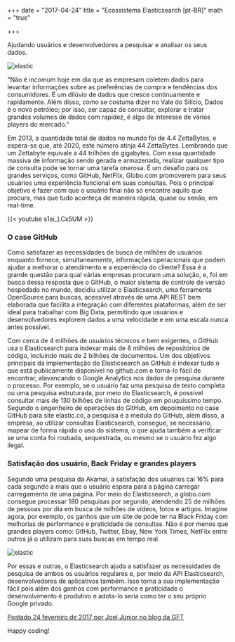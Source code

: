 +++
date = "2017-04-24"
title = "Ecossistema Elasticsearch [pt-BR]"
math = "true"

+++

Ajudando usuários e desenvolvedores a pesquisar e analisar os seus dados.

![elastic](/images/elastic-1.png)

"Não é incomum hoje em dia que as empresam coletem dados para levantar informações sobre as preferências de compra e tendências dos consumidores. É um dilúvio de dados que cresce continuamente e rapidamente. Além disso, como se costuma dizer no Vale do Silício, Dados é o novo petróleo; por isso, ser capaz de consultar, explorar e tratar grandes volumes de dados com rapidez, é algo de interesse de vários players do mercado."

Em 2013, a quantidade total de dados no mundo foi de 4.4 ZettaBytes, e espera-se que, até 2020, este número atinja 44 ZettaBytes. Lembrando que um Zettabyte equivale a 44 trilhões de gigabytes. Com essa quantidade massiva de informação sendo gerada e armazenada, realizar qualquer tipo de consulta pode se tornar uma tarefa onerosa. É um desafio para os grandes serviços, como GitHub, NetFlix, Globo.com promoverem para seus usuários uma experiência funcional em suas consultas. Pois o principal objetivo é fazer com que o usuário final não só encontre aquilo que procura, mas que tudo aconteça de maneira rápida, quase ou senão, em real-time.

{{< youtube s1ai_LCx5UM >}}

### O case GitHub
Como satisfazer as necessidades de busca de milhões de usuários enquanto fornece, simultaneamente, informações operacionais que podem ajudar a melhorar o atendimento e a experiência do cliente? Essa é a grande questão para qual várias empresas procuram uma solução, e, foi em busca dessa resposta que o GitHub, o maior sistema de controle de versão hospedado no mundo, decidiu utilizar o Elasticsearch, uma ferramenta OpenSource para buscas, acessível através de uma API REST bem elaborada que facilita a integração com diferentes plataformas, além de ser ideal para trabalhar com Big Data, permitindo que usuários e desenvolvedores explorem dados a uma velocidade e em uma escala nunca antes possível.

Com cerca de 4 milhões de usuários técnicos e bem exigentes, o GitHub usa o Elasticsearch para indexar mais de 8 milhões de repositórios de código, incluindo mais de 2 bilhões de documentos. Um dos objetivos principais da implementação do Elasticsearch ao GitHub é indexar tudo o que está publicamente disponível no github.com e torna-lo fácil de encontrar, alavancando o Google Analytics nos dados de pesquisa durante o processo. Por exemplo, se o usuário faz uma pesquisa de texto completa ou uma pesquisa estruturada, por meio do Elasticsearch, é possível consultar mais de 130 bilhões de linhas de código em pouquíssimo tempo. Segundo o engenheiro de operações do GitHub, em depoimento no case GitHub para site elastic.co, a pesquisa é a medula do GitHub, além disso, a empresa, ao utilizar consultas Elasticsearch, consegue, se necessário, mapear de forma rápida o uso do sistema, o que ajuda também a verificar se uma conta foi roubada, sequestrada, ou mesmo se o usuário fez algo ilegal.

### Satisfação dos usuário, Back Friday e grandes players

Segundo uma pesquisa da Akamai, a satisfação dos usuários cai 16% para cada segundo a mais que o usuário espera para a página carregar carregamento de uma página. Por meio do Elasticsearch, a globo.com consegue processar 180 pesquisas por segundo, atendendo 25 de milhões de pessoas por dia em busca de milhões de vídeos, fotos e artigos. Imagine agora, por exemplo, os ganhos que um site de pode ter na Black Friday com melhorias de performance e praticidade de consultas. Não é por menos que grandes players como: GitHub, Twitter, Ebay, New York Times, NetFlix entre outros já o utilizam para suas buscas em tempo real.

![elastic](/images/elastic-2.png)

Por essas e outras, o Elasticsearch ajuda a satisfazer as necessidades de pesquisa de ambos os usuários regulares e, por meio da API Elasticsearch, desenvolvedores de aplicativos também. Isso torna a sua implementação fácil pois além dos ganhos com performance e praticidade o desenvolvimento é produtivo e adota-lo seria como ter o seu próprio Google privado.

[Postado 24 fevereiro de 2017 por Joel Júnior no blog da GFT](https://blog.gft.com/br/2017/02/24/ecossistema-elasticsearch-ajudando-usuarios-e-desenvolvedores-a-pesquisar-e-analisar-os-seus-dados/)

Happy coding!